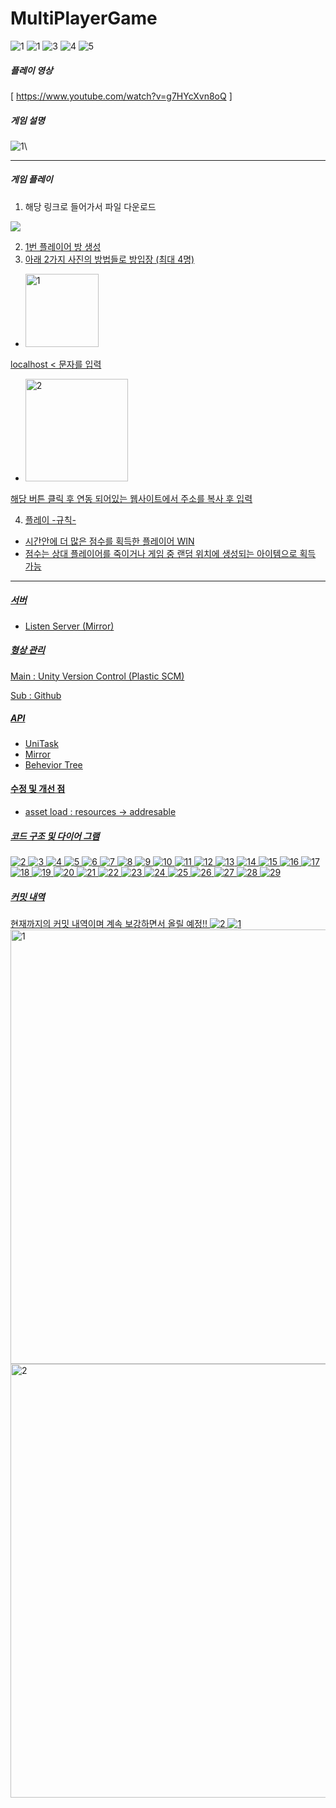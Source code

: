 # MultiPlayerGame

![1](https://github.com/user-attachments/assets/d52e13e0-8bde-4b72-9e39-3d1d1425dc48)
![1](https://github.com/user-attachments/assets/9511edfa-7ca7-4013-8ccb-bfe4caa662ff)
![3](https://github.com/user-attachments/assets/d2b9167a-913d-400a-a286-035634704859)
![4](https://github.com/user-attachments/assets/e6815b02-0ebe-4365-90c0-d4aed4650233)
![5](https://github.com/user-attachments/assets/c5ac49c7-92aa-4bd8-a200-f6e14ae56a81)

##### 플레이 영상 

[ https://www.youtube.com/watch?v=g7HYcXvn8oQ ]

##### 게임 설명
![1](https://github.com/user-attachments/assets/3fc05c32-5a47-4cd0-933e-b29d2cd7486e)\

-----------------------------------------------------
##### 게임 플레이
1. 해당 링크로 들어가서 파일 다운로드

<div align=left>
 <a href="https://drive.google.com/drive/folders/1VX7qYBRKgobWSIG66x_QA4sdJgjD__O8?usp=sharing">
  <img src="https://img.shields.io/badge/Download-3399FF?style=for-the-badge&logo=apostrophe&logoColor=white">
</div>

2. 1번 플레이어 방 생성
3. 아래 2가지 사진의 방법들로 방입장 (최대 4명)
- <img width="117" alt="1" src="https://github.com/user-attachments/assets/aa4da769-28c5-4934-b5d8-f8e9a8da3312">
localhost < 문자를 입력
- <img width="164" alt="2" src="https://github.com/user-attachments/assets/28376b0f-1b96-440b-a456-92dbfe4c4f9c">
해당 버튼 클릭 후 연동 되어있는 웹사이트에서 주소를 복사 후 입력 

4. 플레이
-규칙-
- 시간안에 더 많은 점수를 획득한 플레이어 WIN
- 점수는 상대 플레이어를 죽이거나 게임 중 랜덤 위치에 생성되는 아이템으로 획득 가능
 
-----------------------------------------------------

##### 서버
- Listen Server (Mirror)

##### 형상 관리
Main : Unity Version Control (Plastic SCM) 

Sub : Github

##### API  
- UniTask 
- Mirror
- Behevior Tree 

#### 수정 및 개선 점

- asset load : resources -> addresable
  

##### 코드 구조 및 다이어 그램

![2](https://github.com/user-attachments/assets/de8a24ac-9204-432b-ad01-1b207a4d9b9e)
![3](https://github.com/user-attachments/assets/eeec2d27-ee52-4c44-aab8-3db7956865d1)
![4](https://github.com/user-attachments/assets/d81f1048-3916-4b51-9e0b-0db3a678c4fc)
![5](https://github.com/user-attachments/assets/ba7d57bd-1bc4-469d-bd65-920fae60c5ca)
![6](https://github.com/user-attachments/assets/3e9aaf18-0fef-488b-bb35-c64dd78ab1b2)
![7](https://github.com/user-attachments/assets/f234807f-fa7c-420b-92c0-92f2384fe5c9)
![8](https://github.com/user-attachments/assets/eb049507-e0bb-48ab-b7a8-d4cfce184753)
![9](https://github.com/user-attachments/assets/985246b7-d5aa-45fb-af6b-0257a3329ec2)
![10](https://github.com/user-attachments/assets/0023792b-6a84-42b4-9491-172f20ddd7f3)
![11](https://github.com/user-attachments/assets/4c99e61a-4968-4a6b-894d-d8e3e924bf0d)
![12](https://github.com/user-attachments/assets/45d5f464-1f74-43b1-bd18-f4b8db9640b4)
![13](https://github.com/user-attachments/assets/820af5fc-58bc-4055-a3e1-008199381682)
![14](https://github.com/user-attachments/assets/4a32a750-d950-41c4-9d9e-7457048921fc)
![15](https://github.com/user-attachments/assets/38703d28-5a57-4fc1-81b9-f661fe469c38)
![16](https://github.com/user-attachments/assets/6d370c98-d5bf-474f-9c0c-5f944ae60c7e)
![17](https://github.com/user-attachments/assets/603c0e80-d097-4de2-945f-23893bc76258)
![18](https://github.com/user-attachments/assets/3164c8b0-336f-42ac-9b28-0ee6f18269ee)
![19](https://github.com/user-attachments/assets/b4ea9c5c-c904-4466-9be4-7c0549962fd7)
![20](https://github.com/user-attachments/assets/9d6b2e74-45e1-40ee-ae86-4e5f84aa0fc1)
![21](https://github.com/user-attachments/assets/73e65b77-2e1e-4edd-8060-4c413e3eefbd)
![22](https://github.com/user-attachments/assets/985ad72c-2883-4876-a43c-c85cb8866f2b)
![23](https://github.com/user-attachments/assets/f1bd6403-b6e2-4af2-bf2a-887417008561)
![24](https://github.com/user-attachments/assets/37c6e950-6128-4596-8324-6a3b883a747d)
![25](https://github.com/user-attachments/assets/4cdd23b5-664a-4363-b124-543e77625dde)
![26](https://github.com/user-attachments/assets/c202619c-0e2b-44b1-af11-03de0932e0b6)
![27](https://github.com/user-attachments/assets/5fd91661-b697-4b83-9578-539b806e16bb)
![28](https://github.com/user-attachments/assets/11abfe21-a898-4e3c-81ad-c96391ba02d8)
![29](https://github.com/user-attachments/assets/7d8f85aa-5e10-4588-b58f-065d95170843)


##### 커밋 내역
현재까지의 커밋 내역이며 계속 보강하면서 올릴 예정!!
![2](https://github.com/user-attachments/assets/e68a8d79-552e-4275-a3b8-5717287641f1)
![1](https://github.com/user-attachments/assets/cd9f3625-2620-4da5-9ea5-0d7253e8b65e)
<img width="695" alt="1" src="https://github.com/SiwonChoi98/MultiPlayerGame/assets/118884862/a98f73bd-2346-4f58-a752-f93ef80b7498">
<img width="694" alt="2" src="https://github.com/SiwonChoi98/MultiPlayerGame/assets/118884862/65fe1e60-f18f-472f-8758-2c556067bb81">
